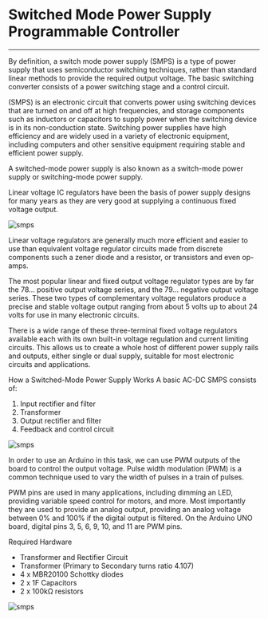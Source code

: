 # Switched Mode Power Supply Programmable Controller 
---

By definition, a switch mode power supply (SMPS) is a type of power supply that uses semiconductor switching techniques, rather than standard linear methods to provide the required output voltage. The basic switching converter consists of a power switching stage and a control circuit.

(SMPS) is an electronic circuit that converts power using switching devices that are turned on and off at high frequencies, and storage components such as inductors or capacitors to supply power when the switching device is in its non-conduction state. Switching power supplies have high efficiency and are widely used in a variety of electronic equipment, including computers and other sensitive equipment requiring stable and efficient power supply.

A switched-mode power supply is also known as a switch-mode power supply or switching-mode power supply.

Linear voltage IC regulators have been the basis of power supply designs for many years as they are very good at supplying a continuous fixed voltage output.

![smps](https://res.cloudinary.com/rsc/image/upload/b_rgb:FFFFFF,c_pad,dpr_1.0,f_auto,h_843,q_auto,w_1500/c_pad,h_843,w_1500/F2317776-01?pgw=1&pgwact=1)

Linear voltage regulators are generally much more efficient and easier to use than equivalent voltage regulator circuits made from discrete components such a zener diode and a resistor, or transistors and even op-amps.

The most popular linear and fixed output voltage regulator types are by far the 78… positive output voltage series, and the 79… negative output voltage series. These two types of complementary voltage regulators produce a precise and stable voltage output ranging from about 5 volts up to about 24 volts for use in many electronic circuits.

There is a wide range of these three-terminal fixed voltage regulators available each with its own built-in voltage regulation and current limiting circuits. This allows us to create a whole host of different power supply rails and outputs, either single or dual supply, suitable for most electronic circuits and applications.

How a Switched-Mode Power Supply Works
A basic AC-DC SMPS consists of:

1. Input rectifier and filter
2. Transformer 
3. Output rectifier and filter
4. Feedback and control circuit

![smps](https://www.altronix.com/images/products/smp7pm/main.jpg)

In order to use an Arduino in this task, we can use PWM outputs of the board to control the output voltage. Pulse width modulation (PWM) is a common technique used to vary the width of pulses in a train of pulses.

PWM pins are used in many applications, including dimming an LED, providing variable speed control for motors, and more. Most importantly they are used to provide an analog output, providing an analog voltage between 0% and 100% if the digital output is filtered. On the Arduino UNO board, digital pins 3, 5, 6, 9, 10, and 11 are PWM pins.

Required Hardware
- Transformer and Rectifier Circuit
- Transformer (Primary to Secondary turns ratio 4.107)
- 4 x MBR20100 Schottky diodes
- 2 x 1F Capacitors
- 2 x 100kΩ resistors

![smps](https://www.maximintegrated.com/content/dam/images/design/videos/2021/vid-recommended-troubleshooting-techniques-for-buck-smps-circuits.jpg)
